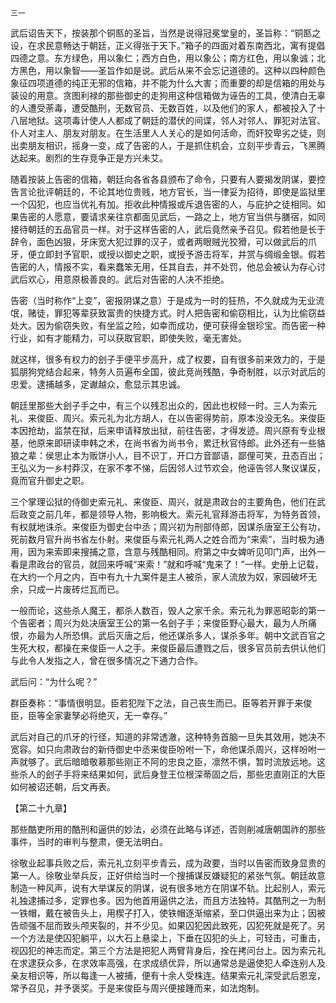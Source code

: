     三一 

   武后诏告天下，按装那个铜匦的圣旨，当然是说得冠冕堂皇的，圣旨称：“铜匦之设，在求民意畅达于朝廷，正义得张于天下。”箱子的四面对着东南西北，寓有提倡四德之意。东方绿色，用以象仁；西方白色，用以象公；南方红色，用以象诚；北方黑色，用以象智——圣旨作如是说。武后从来不会忘记道德的。这种以四种颜色象征四项道德的纯正无邪的信箱，并不能为什么大害；而重要的却是信箱的用处与装设的用意。贪图利禄的那些御史的走狗用这种信箱做为诬告的工具，使清白无辜的人遭受荼毒，遭受酷刑，无数官员、无数百姓，以及他们的家人，都被投入了十八层地狱。这项毒计使人人都成了朝廷的潜伏的间谍，邻人对邻人、罪犯对法官、仆人对主人、朋友对朋友。在生活里人人关心的是如何活命，而奸狡卑劣之徒，则出卖朋友相识，摇身一变，成了告密的人，于是抓住机会，立刻平步青云，飞黑腾达起来。剧烈的生存竞争正是方兴未艾。

   随着按装上告密的信箱，朝廷向各省各县颁布了命令，只要有人要揭发阴谋，要控告言论批评朝廷的，不论其地位贵贱，地方官长，当一律妥为招待，即使是监狱里一个囚犯，也应当优礼有加。拒收此种情报或斥退告密的人，与庇护之徒相同。如果告密的人愿意，要请求亲往京都面见武后，一路之上，地方官当供与膳宿，如同接待朝廷的五品官员一样。对于这样告密的人，武后竟然亲予召见。假若他是长于辞令，面色凶狠，牙床宽大犯过罪的汉子，或者两眼贼光狡猾，可以做武后的爪牙，便立即封予官职，或授以御史之职，或授予游击将军，并赏与绸缎金银。假若告密的人，情报不实，看来蠢笨无用，任其自去，并不处罚，他总会被认为存心讨武后欢心，用意原极善良的。武后对告密的人决不拒绝。

   告密（当时称作“上变”，密报阴谋之意）于是成为一时的狂热，不久就成为无业流氓，赌徒，罪犯等辈获致富贵的快捷方式。时人把告密和偷窃相比，认为比偷窃益处大。因为偷窃失败，有坐监之险，如幸而成功，便可获得金银珍宝。而告密一种行业，如有才能精力，可以获取官职，即使失败，毫无害处。

   就这样，很多有权力的刽子手便平步高升，成了权要，自有很多前来效力的，于是狐朋狗党结合起来，特务人员遍布全国，彼此竞尚残酷，争奇制胜，以示对武后的忠爱。逮捕越多，定谳越众，愈显示其忠诚。

   朝廷里那些大刽子手之中，有三个以残忍出众的，因此也权倾一时。三人为索元礼、来俊臣、周兴。索元礼为北方胡人，在以告密得势前，原本没没无名。来俊臣本因抢劫，监禁在狱，后来申请释放出狱，前往告密，才得发迹。周兴原有专业根基，他原来即研读申韩之术，在尚书省为尚书令，累迁秋官侍郎。此外还有一些貉狼之辈：侯思止本为贩饼小人，目不识丁，开口方音鄙语，鄙俚可笑，丑态百出；王弘义为一乡村莽汉，在家不孝不悌，后因邻人过节欢会，他诬告邻人聚议谋反，竟而官升御史之职。

   三个掌理讼狱的侍御史索元礼、来俊臣、周兴，就是肃政台的主要角色，他们在武后政变之前几年，都是领导人物，影响极大。索元礼官拜游击将军，为特务首领，有权就地诛杀。来俊臣为御史台中丞；周兴初为刑部侍郎，因谋杀唐室王公有功，死前数月官升尚书省左仆射。来俊臣与索元礼两人之姓合而为“来索”，当时极为通用，因为来索即来搜捕之意，含意与残酷相同。府第之中女婢听见叩门声，出外一看是肃政台的官员，就回来呼喊“来索！”就和呼喊“鬼来了！”一样。史册上记载，在大约一个月之内，百中有九十九案件是主人被杀，家人流放为奴，家园破坏无余，只成一片废砖烂瓦而已。

   一般而论，这些杀人魔王，都杀人数百，毁人之家千余。索元礼为罪恶昭彰的第一个告密者；周兴为处决唐室王公的第一名刽子手；来俊臣野心最大，最为人所痛恨，亦最为人所恐惧。武后灭唐之后，他还谋杀多人，谋杀多年。朝中文武百官之生死大权，都操在来俊臣一人之手。来俊臣最后遭戮之后，很多官员前去供认他们与此令人发指之人，曾在很多情况之下通力合作。

   武后问：“为什么呢？”

   群臣奏称：“事情很明显。臣若犯陛下之法，自己丧生而已。臣等若开罪于来俊臣，臣等全家妻孥必将绝灭，无一幸存。”

   武后对自己的爪牙的行径，知道的非常透澈，这种特务首脑一旦失其效用，她决不宽容。如只向肃政台的新侍御史中丞来俊臣吩咐一下，命他谋杀周兴，这样吩咐一声就够了。武后暗暗敬慕那些刚正不阿的忠良之臣，凛然不惧，暂时流放远地。这些杀人的刽子手将来结果如何，武后身登王位根深蒂固之后，那些忠直刚正的大臣如何被诏还朝，后文再表。

   【第二十九章】

   那些酷吏所用的酷刑和逼供的妙法，必须在此略与详述，否则削减唐朝国祚的那些事件，当时的审判与整肃，便无法明白。

   徐敬业起事兵败之后，索元礼立刻平步青云，成为政要，当时以告密而致身显贵的第一人。徐敬业举兵反，正好供给当时一个搜捕谋反嫌疑犯的紧张气氛。朝廷故意制造一种风声，说有大举谋反的阴谋，说有很多地方在阴谋不轨。比起别人，索元礼独逮捕过多，定罪也多。因为他首用逼供之法，而且方法独特。其酷刑之一为制一铁帽，戴在被告头上，用楔子打入，使铁帽逐渐缩紧，至口供逼出来为止；因被告顽强不屈而致头颅夹裂的，并不少见。如果囚犯因此致死，囚犯死就是死了。另一个方法是使囚犯躺平，以大石上悬梁上，下垂在囚犯的头上，可轻击，可重击，视囚犯的神志而定。第三个方法是把犯人两臂背身后，拴在拷问台上。因为索元礼在求逮获众多，在求效率高强，在求成绩优异，所以通常总是逼使犯人牵连别人及亲友相识等，所以每逢一人被捕，便有十余人受株连。结果索元礼深受武后恩宠，常予召见，并予褒奖。于是来俊臣与周兴便接踵而来，如法炮制。

